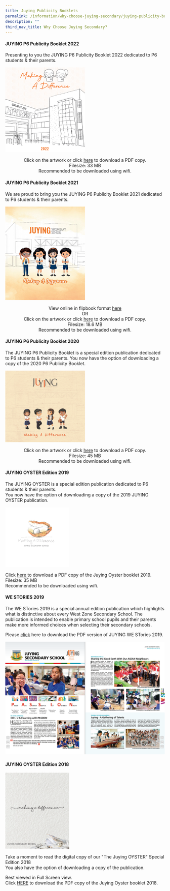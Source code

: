```yaml
---
title: Juying Publicity Booklets
permalink: /information/why-choose-juying-secondary/juying-publicity-booklets/
description: ""
third_nav_title: Why Choose Juying Secondary?
---
```

<h4><strong>JUYING P6 Publicity Booklet 2022</strong></h4>
<p>Presenting to you the JUYING P6 Publicity Booklet 2022 dedicated to P6 students &amp; their parents.</p>
<a href="https://drive.google.com/file/d/1qJiddPdq2slbKnMil0-A9lvfmxVTAbq1/view?usp=share_link"><img style="width: 50%;" src="/images/jpb1.png"></a>
<p style="text-align: center;">Click on the artwork or click&nbsp;<u><a href="https://drive.google.com/file/d/1qJiddPdq2slbKnMil0-A9lvfmxVTAbq1/view?usp=share_link" target="_blank" rel="noopener">here</a></u> to download a PDF copy.<br />Filesize: 33 MB<br />Recommended to be downloaded using wifi.</p>
<h4><strong>JUYING P6 Publicity Booklet 2021</strong></h4>
<p>We are proud to bring you the JUYING P6 Publicity Booklet 2021 dedicated to P6 students &amp; their parents.</p>
<a href="https://drive.google.com/file/d/1Us7UnxBz5gUzOo9R7exS21WHTiEIaBr1/view?usp=sharing"><img style="width: 50%;" src="/images/jpb2.jpeg"></a>
<p style="text-align: center;">View online in flipbook format&nbsp;<a href="https://online.fliphtml5.com/imxpa/jhrz/#p=36" target="_blank" rel="noopener">here</a><br />OR<br />Click on the artwork or click&nbsp;<u><a href="https://drive.google.com/file/d/1Us7UnxBz5gUzOo9R7exS21WHTiEIaBr1/view?usp=sharing" target="_blank" rel="noopener">here</a></u> to download a PDF copy.<br />Filesize: 18.6 MB<br />Recommended to be downloaded using wifi.</p>
<h4><strong>JUYING P6 Publicity Booklet 2020</strong></h4>
<p>The JUYING P6 Publicity Booklet is a special edition publication dedicated to P6 students &amp; their parents. You now have the option of downloading a copy of the 2020 P6 Publicity Booklet.</p>
<a href="https://juyingsec.moe.edu.sg/qql/slot/u180/Information/Why%20Choose%20Juying/OYSTER/JYSS%20Making%20A%20Difference%20Final%20Artwork%20-%20optimised.pdf"><img style="width: 50%;" src="/images/jpb3.png"></a>
<p style="text-align: center;">Click on the artwork or click&nbsp;<u><a href="https://juyingsec.moe.edu.sg/qql/slot/u180/Information/Why%20Choose%20Juying/OYSTER/JYSS%20Making%20A%20Difference%20Final%20Artwork%20-%20optimised.pdf" target="_blank" rel="noopener">here</a></u> to download a PDF copy.<br />Filesize: 45 MB<br />Recommended to be downloaded using wifi.</p>
<h4><strong>JUYING OYSTER Edition 2019</strong></h4>
<p>The JUYING OYSTER is a special edition publication dedicated to P6 students &amp; their parents.<br />You now have the option of downloading a copy of the 2019 JUYING OYSTER publication.</p>
<a href="https://drive.google.com/open?id=1qxlgGSijt1JL_IffCLKlIKSaxitKb7gh"><img style="width: 40%;" src="/images/jpb4.png"></a>
<p>Click&nbsp;<a href="https://drive.google.com/open?id=1qxlgGSijt1JL_IffCLKlIKSaxitKb7gh" target="_blank" rel="noopener">here&nbsp;</a>to download a PDF copy of the Juying Oyster booklet 2019.&nbsp;<br />Filesize: 35 MB<br />Recommended to be downloaded using wifi.</p>
<h4><strong>WE STORIES 2019</strong></h4>
<p>The WE STories 2019 is a special annual edition publication which highlights what is distinctive about every West Zone Secondary School. The publication is intended to enable primary school pupils and their parents make more informed choices when selecting their secondary schools.</p>
<p>Please <a href="/files/Juying%20Secondary.pdf" target="_blank" rel="noopener">click</a>&nbsp;here to download the PDF version of JUYING WE STories 2019.</p>
<img src="/images/jyssws2019.png">
<h4><strong>JUYING OYSTER Edition 2018</strong></h4>
<a href="/files/Juying%20Oyster%20Booklet%202018.pdf"><img style="width: 40%;" src="/images/jpb6.png"></a>
<p>Take a moment to read the digital copy of our "The Juying OYSTER" Special Edition 2018<br />You also have the option of downloading a copy of the publication.</p>
<p>Best viewed in Full Screen view.<br />Click&nbsp;<a href="/files/Juying%20Oyster%20Booklet%202018.pdf" target="_blank" rel="noopener">HERE</a>&nbsp;to download the PDF copy of the Juying Oyster booklet 2018.</p>